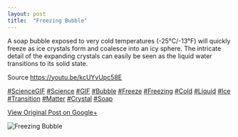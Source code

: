 ```yaml
---
layout: post
title:  "Freezing Bubble"
---
```


A soap bubble exposed to very cold temperatures (-25°C/-13°F) will quickly
freeze as ice crystals form and coalesce into an icy sphere. The intricate
detail of the expanding crystals can easily be seen as the liquid water
transitions to its solid state.  
  
Source <https://youtu.be/kcUYvUpc58E>  
  
[#ScienceGIF](https://plus.google.com/s/%23ScienceGIF/posts)
[#Science](https://plus.google.com/s/%23Science/posts)
[#GIF](https://plus.google.com/s/%23GIF/posts)
[#Bubble](https://plus.google.com/s/%23Bubble/posts)
[#Freeze](https://plus.google.com/s/%23Freeze/posts)
[#Freezing](https://plus.google.com/s/%23Freezing/posts)
[#Cold](https://plus.google.com/s/%23Cold/posts)
[#Liquid](https://plus.google.com/s/%23Liquid/posts)
[#Ice](https://plus.google.com/s/%23Ice/posts)
[#Transition](https://plus.google.com/s/%23Transition/posts)
[#Matter](https://plus.google.com/s/%23Matter/posts)
[#Crystal](https://plus.google.com/s/%23Crystal/posts)
[#Soap](https://plus.google.com/s/%23Soap/posts)

[View Original Post on Google+](https://plus.google.com/+ColinSullender/posts/WWQirciqVBY)

![Freezing Bubble](/assets/img/2017-09-23-Freezing-Bubble.gif)
